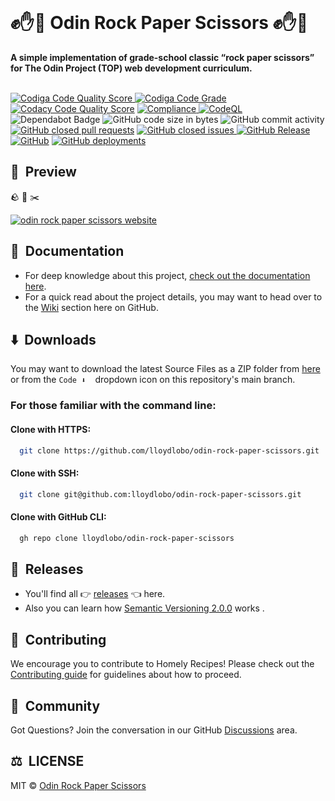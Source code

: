 <div align="left">
  <br>
  <h1>✊✋🤞 Odin Rock Paper Scissors ✊✋🤞</h1>
  <strong>A simple implementation of grade-school classic “rock paper scissors” for The Odin Project (TOP) web development curriculum.</strong>
</div>
<br/>
<p align="left">
<!--   <a href="https://github.com/lloydlobo/odin-rock-paper-scissors/actions/workflows/release.yml">
    <img src="https://github.com/lloydlobo/odin-rock-paper-scissors/actions/workflows/release.yml/badge.svg" alt="Release" style="max-width: 100%;"> </a> -->
  
  <a href="https://app.codiga.io/public/project/32333/odin-rock-paper-scissors/dashboard">
    <img src="https://api.codiga.io/project/32333/score/svg" alt="Codiga Code Quality Score" style="max-width: 100%;">
  </a>
  <a href="https://app.codiga.io/public/project/32333/odin-rock-paper-scissors/dashboard">
    <img src="https://api.codiga.io/project/32333/status/svg" alt="Codiga Code Grade" style="max-width: 100%;">
  </a>
   <a href="https://www.codacy.com/gh/lloydlobo/odin-rock-paper-scissors/dashboard?utm_source=github.com&amp;utm_medium=referral&amp;utm_content=lloydlobo/odin-rock-paper-scissors&amp;utm_campaign=Badge_Grade"><img src="https://app.codacy.com/project/badge/Grade/9f3f644bd59a42f1a5b13d0e6b1a8646"/ alt="Codacy Code Quality Score"></a>
  <a href="https://github.com/lloydlobo/odin-rock-paper-scissors/actions/workflows/compliance.yml">
    <img src="https://github.com/lloydlobo/odin-rock-paper-scissors/actions/workflows/compliance.yml/badge.svg" alt="Compliance" style="max-width: 100%;">
  </a>
  <a href="https://github.com/lloydlobo/odin-rock-paper-scissors/actions/workflows/codeql.yml">
    <img src="https://github.com/lloydlobo/odin-rock-paper-scissors/actions/workflows/codeql.yml/badge.svg" alt="CodeQL" style="max-width: 100%;">
  </a>
  <img src="https://img.shields.io/badge/Dependabot-active-brightgreen.svg" alt="Dependabot Badge">
  <img src="https://img.shields.io/github/languages/code-size/lloydlobo/odin-rock-paper-scissors" alt="GitHub code size in bytes">
  <img src="https://img.shields.io/github/commit-activity/w/lloydlobo/odin-rock-paper-scissors" alt="GitHub commit activity">
   <a href="https://github.com/lloydlobo/odin-rock-paper-scissors/issues?q=is%3Apr+is%3Aclosed"><img alt="GitHub closed pull requests" src="https://img.shields.io/github/issues-pr-closed/lloydlobo/odin-rock-paper-scissors"></a>
  <a href="https://github.com/lloydlobo/odin-rock-paper-scissors/issues">
    <img src="https://img.shields.io/github/issues-closed/lloydlobo/odin-rock-paper-scissors" alt="GitHub closed issues">
  </a>
  <a href="https://github.com/lloydlobo/odin-rock-paper-scissors/releases">
    <img src="https://img.shields.io/github/v/release/lloydlobo/odin-rock-paper-scissors.svg?style=flat" alt="GitHub Release">
  </a>
  <a href="https://github.com/lloydlobo/odin-rock-paper-scissors/blob/main/LICENSE"><img alt="GitHub" src="https://img.shields.io/github/license/lloydlobo/odin-rock-paper-scissors"></a>
  <a href="https://github.com/lloydlobo/odin-rock-paper-scissors/deployments"><img alt="GitHub deployments" src="https://img.shields.io/github/deployments/lloydlobo/odin-rock-paper-scissors/github-pages"></a>
 
  <!-- <a href="https://discord.gg/U2peSNf23P">
    <img src="https://img.shields.io/discord/<userid>.svg?label=&logo=discord&logoColor=ffffff&color=7389D8&labelColor=6A7EC2" alt="Discord">
  </a> -->
  <!-- <a href="https://twitter.com/username">
    <img src="https://img.shields.io/twitter/follow/username?label=Follow&style=social" alt="Twitter">
  </a> -->
</p>

## 🎥 &nbsp;Preview

🪨 📰 ✂️ 

[![odin rock paper scissors website](https://github.com/lloydlobo/lloydlobo/blob/main/assets/projects/web-development/odin-rock-paper-scissors.gif)](https://lloydlobo.github.io/odin-rock-paper-scissors/)

## 📰 &nbsp;Documentation

- For deep knowledge about this project, [check out the documentation here](https://lloydlobo.github.io/odin-rock-paper-scissors-docs/).
- For a quick read about the project details, you may want to head over to the [Wiki](https://github.com/lloydlobo/odin-rock-paper-scissors/wiki) section here on GitHub.

## ⬇️ &nbsp;Downloads

You may want to download the latest Source Files as a ZIP folder from [here](https://github.com/lloydlobo/odin-rock-paper-scissors/archive/refs/heads/main.zip) or from the `Code ⬇️ ` &nbsp;dropdown icon on this repository's main branch.

### For those familiar with the command line:

#### Clone with HTTPS:

```bash
  git clone https://github.com/lloydlobo/odin-rock-paper-scissors.git
```

#### Clone with SSH:

```bash
  git clone git@github.com:lloydlobo/odin-rock-paper-scissors.git
```

#### Clone with GitHub CLI:

```bash
  gh repo clone lloydlobo/odin-rock-paper-scissors
```

## 📂 &nbsp;Releases

- You'll find all 👉 [releases](https://github.com/lloydlobo/odin-rock-paper-scissors/releases) 👈 here.
- Also you can learn how [Semantic Versioning 2.0.0](https://semver.org/) works .

## 🤝 &nbsp;Contributing

We encourage you to contribute to Homely Recipes!
Please check out the [Contributing guide](https://github.com/lloydlobo/odin-rock-paper-scissors/blob/main/CONTRIBUTING.md) for guidelines about how to proceed.

## 🍕 &nbsp;Community

Got Questions? Join the conversation in our GitHub [Discussions](https://github.com/lloydlobo/odin-rock-paper-scissors/discussions) area.

<!-- Got Questions? Join the conversation in our [Discord](https://discord.gg/<forumlink>).   -->

## ⚖️ &nbsp;LICENSE

MIT © [Odin Rock Paper Scissors](LICENSE)
